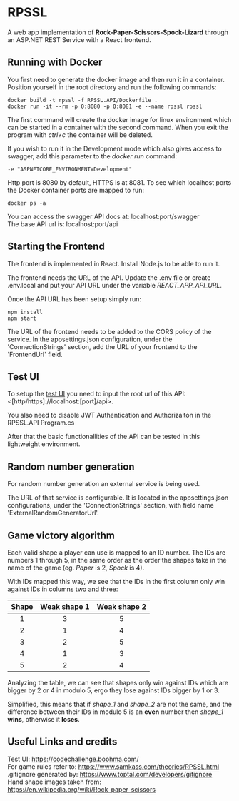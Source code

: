 # RPSSL

A web app implementation of **Rock-Paper-Scissors-Spock-Lizard** through an ASP.NET REST Service with a React frontend.

## Running with Docker

You first need to generate the docker image and then run it in a container. Position yourself in the root directory and run the following commands:
```
docker build -t rpssl -f RPSSL.API/Dockerfile .
docker run -it --rm -p 0:8080 -p 0:8081 -e --name rpssl rpssl
```

The first command will create the docker image for linux environment which can be started in a container with the second command. When you exit the program with *ctrl+c* the container will be deleted.

If you wish to run it in the Development mode which also gives access to swagger, add this parameter to the *docker run* command:
```
-e "ASPNETCORE_ENVIRONMENT=Development"
```

Http port is 8080 by default, HTTPS is at 8081. To see which localhost ports the Docker container ports are mapped to run:
```
docker ps -a
```

You can access the swagger API docs at: localhost:port/swagger\
The base API url is: localhost:port/api

## Starting the Frontend

The frontend is implemented in React. Install Node.js to be able to run it.

The frontend needs the URL of the API. Update the .env file or create .env.local and put your API URL under the variable *REACT_APP_API_URL*.

Once the API URL has been setup simply run:

```
npm install
npm start
```

The URL of the frontend needs to be added to the CORS policy of the service. In the appsettings.json configuration, under the 'ConnectionStrings' section, add the URL of your frontend to the 'FrontendUrl' field.

## Test UI

To setup the [test UI](https://codechallenge.boohma.com/) you need to input the root url of this API: <[http/https]://localhost:[port]/api>.

You also need to disable JWT Authentication and Authorizaiton in the RPSSL.API Program.cs

After that the basic functionallities of the API can be tested in this lightweight environment.

## Random number generation

For random number generation an external service is being used.

The URL of that service is configurable. It is located in the appsettings.json configurations, under the 'ConnectionStrings' section, with field name 'ExternalRandomGeneratorUrl'.

## Game victory algorithm

Each valid shape a player can use is mapped to an ID number. The IDs are numbers 1 through 5, in the same order as the order the shapes take in the name of the game (eg. *Paper* is 2, *Spock* is 4).

With IDs mapped this way, we see that the IDs in the first column only win against IDs in columns two and three:

| Shape  | Weak shape 1 | Weak shape 2 |
|:------:|:------------:|:------------:|
|   1    |      3       |      5       |
|   2    |      1       |      4       |
|   3    |      2       |      5       |
|   4    |      1       |      3       |
|   5    |      2       |      4       |

Analyzing the table, we can see that shapes only win against IDs which are bigger by 2 or 4 in modulo 5, ergo they lose against IDs bigger by 1 or 3.

Simplified, this means that if *shape_1* and *shape_2* are not the same, and the difference between their IDs in modulo 5 is an **even** number then *shape_1* **wins**, otherwise it **loses**.

## Useful Links and credits

Test UI: <https://codechallenge.boohma.com/> \
For game rules refer to: <https://www.samkass.com/theories/RPSSL.html> \
.gitignore generated by: <https://www.toptal.com/developers/gitignore> \
Hand shape images taken from: <https://en.wikipedia.org/wiki/Rock_paper_scissors>

